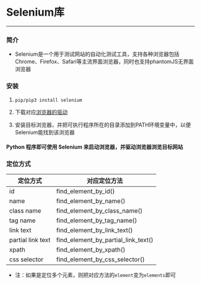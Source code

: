 # Selenium库
___
### 简介

* Selenium是一个用于测试网站的自动化测试工具，支持各种浏览器包括Chrome、Firefox、Safari等主流界面浏览器，同时也支持phantomJS无界面浏览器

### 安装
 1. `pip/pip3 install selenium`
 
 2. 下载对应[浏览器的驱动](https://selenium-python.readthedocs.io/installation.html#drivers)
 
 3. 安装目标浏览器，并把可执行程序所在的目录添加到PATH环境变量中，以便Selenium能找到该浏览器

#### Python 程序即可使用 Selenium 来启动浏览器，并驱动浏览器浏览目标网站

### 定位方式

 |定位方式              |对应定位方法                        |
 |--------------------|-----------------------------------|
 |id                  |find_element_by_id()               |
 |name                |find_element_by_name()             |
 |class name          |find_element_by_class_name()       |
 |tag name            |find_element_by_tag_name()         |
 |link text           |find_element_by_link_text()        |
 |partial link text   |find_element_by_partial_link_text()|
 |xpath               |find_element_by_xpath()            |
 |css selector        |find_element_by_css_selector()     |
 
* 注：如果是定位多个元素，则把对应方法的`element`变为`elements`即可

